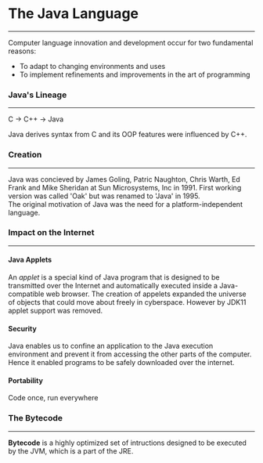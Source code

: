 # The Java Language
--------------

Computer language innovation and development occur for two fundamental reasons:
* To adapt to changing environments and uses
* To implement refinements and improvements in the art of programming

### Java's Lineage
------
C -> C++ -> Java

Java derives syntax from C and its OOP features were influenced by C++.

### Creation
-----
Java was concieved by James Goling, Patric Naughton, Chris Warth, Ed Frank and Mike Sheridan at Sun Microsystems, Inc in 1991.
First working version was called 'Oak' but was renamed to 'Java' in 1995.       
The original motivation of Java was the need for a platform-independent language.

### Impact on the Internet
---------
#### Java Applets
An _applet_ is a special kind of Java program that is designed to be transmitted over the Internet and automatically executed inside a Java-compatible web browser.
The creation of appelets expanded the universe of objects that could move about freely in cyberspace.
However by JDK11 applet support was removed.
         
		 
#### Security
Java enables us to confine an application to the Java execution environment and prevent it from accessing the other parts of the computer.
Hence it enabled programs to be safely downloaded over the internet.       

#### Portability
Code once, run everywhere

### The Bytecode
--------
__Bytecode__ is a highly optimized set of intructions designed to be executed by the JVM, which is a part of the JRE.